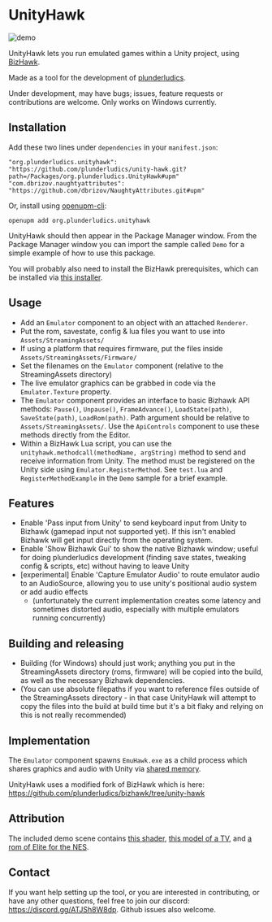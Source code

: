 # UnityHawk

![demo](https://github.com/plunderludics/unity-hawk/assets/8207025/24774607-7bb0-4ba1-9130-4073f39bb883)

UnityHawk lets you run emulated games within a Unity project, using [BizHawk](https://tasvideos.org/BizHawk).

Made as a tool for the development of [plunderludics](https://plunderludics.github.io/).

Under development, may have bugs; issues, feature requests or contributions are welcome. Only works on Windows currently.

## Installation
Add these two lines under `dependencies` in your `manifest.json`:
```
"org.plunderludics.unityhawk": "https://github.com/plunderludics/unity-hawk.git?path=/Packages/org.plunderludics.UnityHawk#upm"
"com.dbrizov.naughtyattributes": "https://github.com/dbrizov/NaughtyAttributes.git#upm"
```

Or, install using [openupm-cli](https://github.com/openupm/openupm-cli):
```
openupm add org.plunderludics.unityhawk
```

UnityHawk should then appear in the Package Manager window. From the Package Manager window you can import the sample called `Demo` for a simple example of how to use this package.

You will probably also need to install the BizHawk prerequisites, which can be installed via [this installer](https://github.com/TASEmulators/BizHawk-Prereqs/releases/download/2.4.8_1/bizhawk_prereqs_v2.4.8_1.zip).

## Usage
- Add an `Emulator` component to an object with an attached `Renderer`.
- Put the rom, savestate, config & lua files you want to use into `Assets/StreamingAssets/`
- If using a platform that requires firmware, put the files inside `Assets/StreamingAssets/Firmware/`
- Set the filenames on the `Emulator` component (relative to the StreamingAssets directory)
- The live emulator graphics can be grabbed in code via the `Emulator.Texture` property.
- The `Emulator` component provides an interface to basic Bizhawk API methods: `Pause()`, `Unpause()`, `FrameAdvance()`, `LoadState(path)`, `SaveState(path)`, `LoadRom(path)`. Path argument should be relative to `Assets/StreamingAssets/`. Use the `ApiControls` component to use these methods directly from the Editor.
- Within a BizHawk Lua script, you can use the `unityhawk.methodcall(methodName, argString)` method to send and receive information from Unity. The method must be registered on the Unity side using `Emulator.RegisterMethod`. See `test.lua` and `RegisterMethodExample` in the `Demo` sample for a brief example.

## Features
- Enable 'Pass input from Unity' to send keyboard input from Unity to Bizhawk (gamepad input not supported yet). If this isn't enabled Bizhawk will get input directly from the operating system.
- Enable 'Show Bizhawk Gui' to show the native Bizhawk window; useful for doing plunderludics development (finding save states, tweaking config & scripts, etc) without having to leave Unity
- \[experimental\] Enable 'Capture Emulator Audio' to route emulator audio to an AudioSource, allowing you to use unity's positional audio system or add audio effects
    - (unfortunately the current implementation creates some latency and sometimes distorted audio, especially with multiple emulators running concurrently)

## Building and releasing
- Building (for Windows) should just work; anything you put in the StreamingAssets directory (roms, firmware) will be copied into the build, as well as the necessary Bizhawk dependencies.
- (You can use absolute filepaths if you want to reference files outside of the StreamingAssets directory - in that case UnityHawk will attempt to copy the files into the build at build time but it's a bit flaky and relying on this is not really recommended)

## Implementation
The `Emulator` component spawns `EmuHawk.exe` as a child process which shares graphics and audio with Unity via [shared memory](https://github.com/justinstenning/SharedMemory).

UnityHawk uses a modified fork of BizHawk which is here: https://github.com/plunderludics/bizhawk/tree/unity-hawk

## Attribution
The included demo scene contains [this shader](https://github.com/yunoda-3DCG/Simple-CRT-Shader), [this model of a TV](https://sketchfab.com/3d-models/crt-tv-9ba4baa106e64319a0b540cf0af5aa9e), and [a rom of Elite for the NES](http://www.iancgbell.clara.net/elite/nes/index.htm).

## Contact
If you want help setting up the tool, or you are interested in contributing, or have any other questions, feel free to join our discord: https://discord.gg/ATJSh8W8dp. Github issues also welcome.
